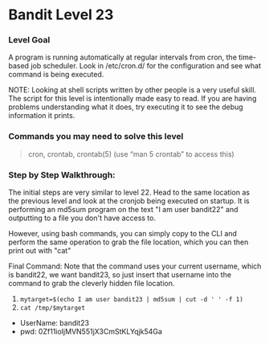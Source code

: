 # Bandit Level 23

### Level Goal
A program is running automatically at regular intervals from cron, the time-based job scheduler. Look in /etc/cron.d/ for the configuration and see what command is being executed.

NOTE: Looking at shell scripts written by other people is a very useful skill. The script for this level is intentionally made easy to read. If you are having problems understanding what it does, try executing it to see the debug information it prints.

### Commands you may need to solve this level
> cron, crontab, crontab(5) (use “man 5 crontab” to access this)

### Step by Step Walkthrough:
The initial steps are very similar to level 22. Head to the same location as the previous level and look at the cronjob being executed on startup. It is performing an md5sum program on the text "I am user bandit22" and outputting to a file you don't have access to. 

However, using bash commands, you can simply copy to the CLI and perform the same operation to grab the file location, which you can then print out with "cat"

Final Command: Note that the command uses your current username, which is bandit22, we want bandit23, so just insert that username into the command to grab the cleverly hidden file location. 

1. ```mytarget=$(echo I am user bandit23 | md5sum | cut -d ' ' -f 1)```
2. ```cat /tmp/$mytarget```

* UserName: bandit23
* pwd: 0Zf11ioIjMVN551jX3CmStKLYqjk54Ga